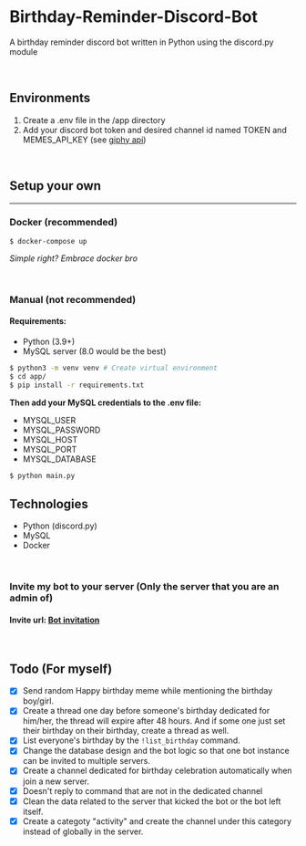 # Birthday-Reminder-Discord-Bot
A birthday reminder discord bot written in Python using the discord.py module

<br>

## Environments
1. Create a .env file in the /app directory
2. Add your discord bot token and desired channel id named TOKEN and MEMES_API_KEY (see [giphy api](https://developers.giphy.com/))

<br>

## Setup your own
<hr>

### **Docker** (recommended)
```
$ docker-compose up
```
*Simple right? Embrace docker bro*

<br>

### **Manual** (not recommended)
#### Requirements:
- Python (3.9+)
- MySQL server (8.0 would be the best)

```Bash
$ python3 -m venv venv # Create virtual environment
$ cd app/
$ pip install -r requirements.txt
```
**Then add your MySQL credentials to the .env file:**
- MYSQL_USER
- MYSQL_PASSWORD
- MYSQL_HOST
- MYSQL_PORT
- MYSQL_DATABASE
```Bash
$ python main.py
```

## Technologies
- Python (discord.py)
- MySQL
- Docker

<br>

### Invite my bot to your server (Only the server that you are an admin of)
#### Invite url: [Bot invitation](https://discord.com/api/oauth2/authorize?client_id=1099215833374408795&permissions=543313886288&scope=bot)

<br>

## Todo (For myself)
- [x] Send random Happy birthday meme while mentioning the birthday boy/girl.
- [x] Create a thread one day before someone's birthday dedicated for him/her, the thread will expire after 48 hours. And if some one just set their birthday on their birthday, create a thread as well.
- [x] List everyone's birthday by the ```!list_birthday``` command.
- [x] Change the database design and the bot logic so that one bot instance can be invited to multiple servers.
- [x] Create a channel dedicated for birthday celebration automatically when join a new server.
- [x] Doesn't reply to command that are not in the dedicated channel
- [x] Clean the data related to the server that kicked the bot or the bot left itself.
- [x] Create a categoty "activity" and create the channel under this category instead of globally in the server.